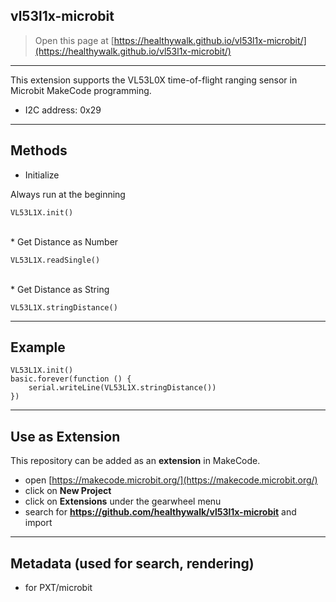 ## vl53l1x-microbit

> Open this page at [https://healthywalk.github.io/vl53l1x-microbit/](https://healthywalk.github.io/vl53l1x-microbit/)

---
This extension supports the VL53L0X time-of-flight ranging sensor in Microbit MakeCode programming.
* I2C address: 0x29

---
## Methods
* Initialize

Always run at the beginning
```
VL53L1X.init()
```
<br>
* Get Distance as Number

```
VL53L1X.readSingle()
```
<br>
* Get Distance as String

```
VL53L1X.stringDistance()
```

---
## Example
```
VL53L1X.init()
basic.forever(function () {
    serial.writeLine(VL53L1X.stringDistance())
})
```

---
## Use as Extension

This repository can be added as an **extension** in MakeCode.

* open [https://makecode.microbit.org/](https://makecode.microbit.org/)
* click on **New Project**
* click on **Extensions** under the gearwheel menu
* search for **https://github.com/healthywalk/vl53l1x-microbit** and import


---
## Metadata (used for search, rendering)

* for PXT/microbit
<script src="https://makecode.com/gh-pages-embed.js"></script><script>makeCodeRender("{{ site.makecode.home_url }}", "{{ site.github.owner_name }}/{{ site.github.repository_name }}");</script>
